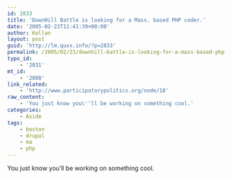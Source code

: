 ```yaml
---
id: 2833
title: 'DownHill Battle is looking for a Mass. based PHP coder.'
date: '2005-02-23T11:41:39+00:00'
author: Kellan
layout: post
guid: 'http://lm.quxx.info/?p=2833'
permalink: /2005/02/23/downhill-battle-is-looking-for-a-mass-based-php-coder/
typo_id:
    - '2831'
mt_id:
    - '2808'
link_related:
    - 'http://www.participatorypolitics.org/node/18'
raw_content:
    - 'You just know you\''ll be working on something cool.'
categories:
    - Aside
tags:
    - boston
    - drupal
    - ma
    - php
---
```


You just know you’ll be working on something cool.